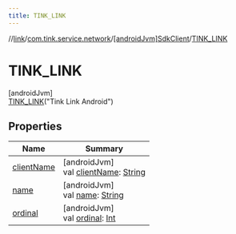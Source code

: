 ```yaml
---
title: TINK_LINK
---
```

//[link](../../../../index.html)/[com.tink.service.network](../../index.html)/[[androidJvm]SdkClient](../index.html)/[TINK_LINK](index.html)



# TINK_LINK



[androidJvm]\
[TINK_LINK](index.html)(&quot;Tink Link Android&quot;)



## Properties


| Name | Summary |
|---|---|
| [clientName](../client-name.html) | [androidJvm]<br>val [clientName](../client-name.html): [String](https://kotlinlang.org/api/latest/jvm/stdlib/kotlin/-string/index.html) |
| [name](index.html#-372974862%2FProperties%2F-812656150) | [androidJvm]<br>val [name](index.html#-372974862%2FProperties%2F-812656150): [String](https://kotlinlang.org/api/latest/jvm/stdlib/kotlin/-string/index.html) |
| [ordinal](index.html#-739389684%2FProperties%2F-812656150) | [androidJvm]<br>val [ordinal](index.html#-739389684%2FProperties%2F-812656150): [Int](https://kotlinlang.org/api/latest/jvm/stdlib/kotlin/-int/index.html) |

